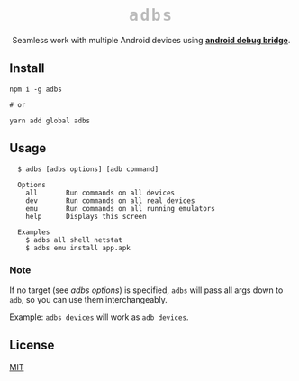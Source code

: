 
<h1 align="center" style="font-family: monospace; color: #bbb; letter-spacing: 3px">adbs</h1>
<p align="center">
  Seamless work with multiple Android devices using <a href="https://developer.android.com/studio/command-line/adb.html"><b>android debug bridge</b></a>.
</p>


## Install

```
npm i -g adbs 

# or

yarn add global adbs
```



## Usage


```
  $ adbs [adbs options] [adb command]

  Options
    all       Run commands on all devices
    dev       Run commands on all real devices
    emu       Run commands on all running emulators
    help      Displays this screen
  
  Examples
    $ adbs all shell netstat
    $ adbs emu install app.apk
```

### Note

If no target (see *adbs options*) is specified, `adbs` will pass all args down to `adb`, so you can use them interchangeably.

Example: `adbs devices` will work as `adb devices`.

## License

[MIT](./LICENSE)
